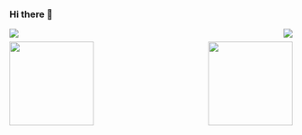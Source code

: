### Hi there 👋

<!-- - 🔭 I’m currently working on ...
- 🌱 I’m currently learning ...
- 👯 I’m looking to collaborate on ...
- 🤔 I’m looking for help with ...
- 💬 Ask me about ...
- 📫 How to reach me: ... -->

<!-- <p align="center"> <img src="https://github-readme-stats.vercel.app/api?username=abrahammehari&show_icons=true&theme=gotham" alt="AbrahamMehari" />
  
   <p align="center">
    <a href="https://github.com/abrahammehari/github-readme-stats">
      <img align="center" src="https://github-readme-stats.vercel.app/api/top-langs/?username=abrahammehari&layout=compact" />
    </a>
  </p> -->
  
<img align="left" src="https://visitor-badge.laobi.icu/badge?page_id=abrahammehari.abrahammehari" />
<img align="right" src="https://img.shields.io/github/followers/abrahammehari?label=Follow&style=social" />
<h1 align="center"></h1>
<img align="left" height="150px" src="https://github-readme-stats.vercel.app/api?username=abrahammehari&show_icons=true&theme=merko&count_private=true" />
<img align="right" height="150px" src="https://github-readme-stats.vercel.app/api/top-langs/?username=abrahammehari&layout=compact&theme=merko&count_private=true" />
<img height="150px" />
